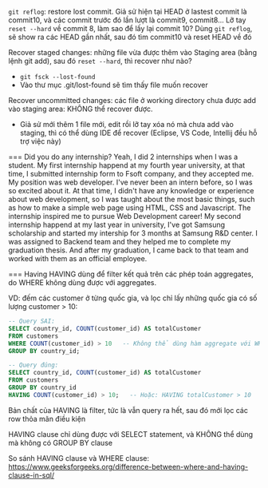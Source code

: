 ```git reflog```: restore lost commit. Giả sử hiện tại HEAD ở lastest commit là commit10, và các commit trước đó lần lượt là commit9, commit8... Lỡ tay ```reset --hard``` về commit 8, làm sao để lấy lại commit 10? Dùng ```git reflog```, sẽ show ra các HEAD gần nhất, sau đó tìm commit10 và reset HEAD về đó

Recover staged changes: những file vừa được thêm vào Staging area (bằng lệnh git add), sau đó ``reset --hard``, thì recover như nào?
- ```git fsck --lost-found```
- Vào thư mục .git/lost-found sẽ tìm thấy file muốn recover

Recover uncommitted changes: các file ở working directory chưa được add vào staging area: KHÔNG thể recover được.
- Giả sử mới thêm 1 file mới, edit rồi lỡ tay xóa nó mà chưa add vào staging, thì có thể dùng IDE để recover (Eclipse, VS Code, Intellij đều hỗ trợ việc này)

=== Did you do any internship?
Yeah, I did 2 internships when I was a student. My first internship happend at my fourth year university, at that time, I submitted internship form to Fsoft company, and they accepted me. My position was web developer. I've never been an intern before, so I was so excited about it. At that time, I didn't have any knowledge or experience about web development, so I was taught about the most basic things, such as how to make a simple web page using HTML, CSS and Javascript. The internship inspired me to pursue Web Development career!
My second internship happend at my last year in university, I've got Samsung scholarship and started my intership for 3 months at Samsung R&D center. I was assigned to Backend team and they helped me to complete my graduation thesis. And after my graduation, I came back to that team and worked with them as an official employee.

=== Having
HAVING dùng để filter kết quả trên các phép toán aggregates, do WHERE không dùng được với aggregates.

VD: đếm các customer ở từng quốc gia, và lọc chỉ lấy những quốc gia có số lượng customer > 10:
```sql
-- Query SAI:
SELECT country_id, COUNT(customer_id) AS totalCustomer
FROM customers
WHERE COUNT(customer_id) > 10   -- Không thể dùng hàm aggregate với WHERE
GROUP BY country_id;

-- Query đúng:
SELECT country_id, COUNT(customer_id) AS totalCustomer
FROM customers
GROUP BY country_id
HAVING COUNT(customer_id) > 10;   -- Hoặc: HAVING totalCustomer > 10
```
Bản chất của HAVING là filter, tức là vẫn query ra hết, sau đó mới lọc các row thỏa mãn điều kiện

HAVING clause chỉ dùng được với SELECT statement, và KHÔNG thể dùng mà không có GROUP BY clause

So sánh HAVING clause và WHERE clause: https://www.geeksforgeeks.org/difference-between-where-and-having-clause-in-sql/
